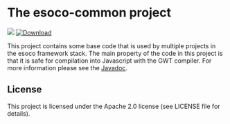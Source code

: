 # The esoco-common project

[![](https://github.com/esoco/esoco-common/workflows/Java%20CI/badge.svg)](https://github.com/esoco/esoco-common/actions)
[![Download](https://api.bintray.com/packages/esoco/sdack/esoco-common/images/download.svg) ](https://bintray.com/esoco/sdack/esoco-common/_latestVersion)

This project contains some base code that is used by multiple projects in the esoco framework stack. The main property of the code in this project is that it is safe for compilation into Javascript with the GWT compiler. For more information please see the [Javadoc](http://esoco.github.io/esoco-common/javadoc/).

## License

This project is licensed under the Apache 2.0 license (see LICENSE file for details).  